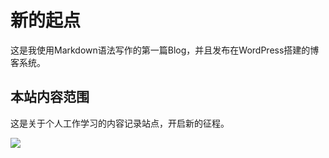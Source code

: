 # 新的起点


这是我使用Markdown语法写作的第一篇Blog，并且发布在WordPress搭建的博客系统。

## 本站内容范围
这是关于个人工作学习的内容记录站点，开启新的征程。

![](https://drive.google.com/file/d/0B-ZDE-tm8SQUVXVtSWc0SzMySEE/view?usp=sharing)
